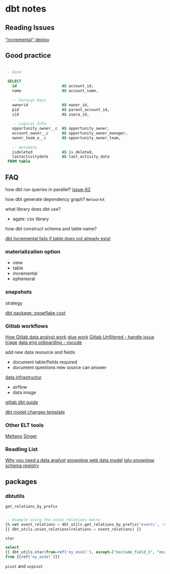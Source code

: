 # dbt notes

## Reading Issues

["incremental" deploy](https://github.com/fishtown-analytics/dbt/issues/48)

## Good practice

```sql
 
-- Good 
     
 SELECT
   id                    AS account_id,
   name                  AS account_name,
     
   -- Foreign Keys
   ownerid               AS owner_id,
   pid                   AS parent_account_id,
   zid                   AS zuora_id,
     
   -- Logical Info
   opportunity_owner__c  AS opportunity_owner,  
   account_owner__c      AS opportunity_owner_manager,
   owner_team_o__c       AS opportunity_owner_team,
     
   -- metadata
   isdeleted             AS is_deleted,
   lastactivitydate      AS last_activity_date
 FROM table

```

## FAQ

how dbt run queries in parallel? [issue-62](https://github.com/fishtown-analytics/dbt/issues/62)

how dbt generate dependency graph? `NetworkX`

what library does dbt use?
- agate: csv library

how dbt construct schema and table name?

[dbt incremental fails if table does not already exist](https://github.com/fishtown-analytics/dbt/issues/130)


### materialization option

- view
- table
- incremental
- ephemeral


### snapshots

strategy

[dbt package: snowflake cost](https://gitlab.com/gitlab-data/snowflake_spend)


### Gitlab workflows
 
[How Gitlab data analyst work](https://about.gitlab.com/handbook/business-ops/data-team/#how-we-work)
[glue work](https://www.locallyoptimistic.com/post/glue-work/)
[Gitlab Unfiltered - handle issue triage](https://www.youtube.com/playlist?list=PL05JrBw4t0KrRVTZY33WEHv8SjlA_-keI)
[data eng onboarding - vscode](https://www.youtube.com/watch?v=t5eoNLUl3x0&list=PL05JrBw4t0KrRVTZY33WEHv8SjlA_-keI&index=22&t=0s)

add new data resource and fields
- document table/fields required
- document questions new source can answer

[data infrastructur](https://about.gitlab.com/handbook/business-ops/data-team/data-infrastructure/)
- airflow
- data image

[gitlab dbt guide](https://about.gitlab.com/handbook/business-ops/data-team/dbt-guide/)

[dbt model changes template](https://gitlab.com/gitlab-data/analytics/-/blob/master/.gitlab/merge_request_templates/dbt%20Model%20Changes.md)

### Other ELT tools

[Meltano](https://meltano.com/)
[Singer](https://meltano.com/)


### Readling List
[Why you need a data analyst](https://blog.getdbt.com/the-startup-founder-s-guide-to-analytics/)
[snowplow web data model](https://github.com/snowplow/snowplow-web-data-model)
[iglu-snowplow schema registry](https://github.com/snowplow/iglu)


## packages

### dbtutils

`get_relations_by_prefix`

```sql

-- Example using the union_relations macro
{% set event_relations = dbt_utils.get_relations_by_prefix('events', 'event_') %}
{{ dbt_utils.union_relations(relations = event_relations) }}

```

`star`
```sql
select
{{ dbt_utils.star(from=ref('my_model'), except=["exclude_field_1", "exclude_field_2"]) }}
from {{ref('my_model')}}
```

`pivot` and `unpivot`
